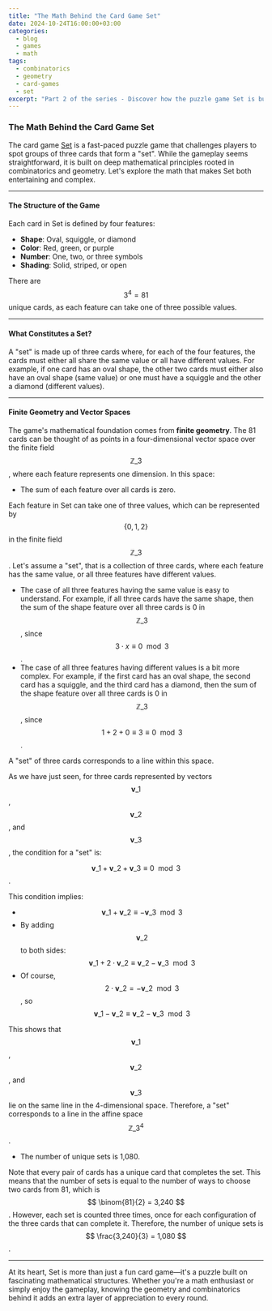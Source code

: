 ```yaml
---
title: "The Math Behind the Card Game Set"
date: 2024-10-24T16:00:00+03:00
categories:
  - blog
  - games
  - math
tags:
  - combinatorics
  - geometry
  - card-games
  - set
excerpt: "Part 2 of the series - Discover how the puzzle game Set is built on fascinating mathematical principles."
---
```


### The Math Behind the Card Game Set

The card game [Set][set] is a fast-paced puzzle game that challenges players to spot groups of three cards that form a "set". While the gameplay seems straightforward, it is built on deep mathematical principles rooted in combinatorics and geometry. Let's explore the math that makes Set both entertaining and complex.

---

#### The Structure of the Game

Each card in Set is defined by four features:

- **Shape**: Oval, squiggle, or diamond
- **Color**: Red, green, or purple
- **Number**: One, two, or three symbols
- **Shading**: Solid, striped, or open

There are $$3^4 = 81$$ unique cards, as each feature can take one of three possible values.

---

#### What Constitutes a Set?

A "set" is made up of three cards where, for each of the four features, the cards must either all share the same value or all have different values. For example, if one card has an oval shape, the other two cards must either also have an oval shape (same value) or one must have a squiggle and the other a diamond (different values).

---

#### Finite Geometry and Vector Spaces

The game's mathematical foundation comes from **finite geometry**. The 81 cards can be thought of as points in a four-dimensional vector space over the finite field $$ \mathbb{Z}\_{3} $$, where each feature represents one dimension. In this space:

- The sum of each feature over all cards is zero.

Each feature in Set can take one of three values, which can be represented by $$ \{0, 1, 2\} $$ in the finite field $$ \mathbb{Z}\_3 $$. Let's assume a "set", that is a collection of three cards, where each feature has the same value, or all three features have different values.

- The case of all three features having the same value is easy to understand. For example, if all three cards have the same shape, then the sum of the shape feature over all three cards is 0 in $$ \mathbb{Z}\_3 $$, since $$ 3 \cdot x \equiv 0 \mod 3 $$.
- The case of all three features having different values is a bit more complex. For example, if the first card has an oval shape, the second card has a squiggle, and the third card has a diamond, then the sum of the shape feature over all three cards is 0 in $$ \mathbb{Z}\_3 $$, since $$ 1 + 2 + 0 \equiv 3 \equiv 0 \mod 3 $$.

A "set" of three cards corresponds to a line within this space.

As we have just seen, for three cards represented by vectors $$ \mathbf{v}\_1 $$, $$ \mathbf{v}\_2 $$, and $$ \mathbf{v}\_3 $$, the condition for a "set" is:

$$ \mathbf{v}\_1 + \mathbf{v}\_2 + \mathbf{v}\_3 \equiv 0 \mod 3 $$.

This condition implies:

- $$ \mathbf{v}\_1 + \mathbf{v}\_2 \equiv -\mathbf{v}\_3 \mod 3 $$
- By adding $$ \mathbf{v}\_2 $$ to both sides: $$ \mathbf{v}\_1 + 2\cdot\mathbf{v}\_2 \equiv \mathbf{v}\_2 - \mathbf{v}\_3 \mod 3 $$
- Of course, $$ 2\cdot\mathbf{v}\_2 = -\mathbf{v}\_2 \mod 3 $$, so $$ \mathbf{v}\_1 - \mathbf{v}\_2 \equiv \mathbf{v}\_2 - \mathbf{v}\_3 \mod 3 $$

This shows that $$ \mathbf{v}\_1 $$, $$ \mathbf{v}\_2 $$, and $$ \mathbf{v}\_3 $$ lie on the same line in the 4-dimensional space. Therefore, a "set" corresponds to a line in the affine space $$ \mathbb{Z}\_3^4 $$.

- The number of unique sets is 1,080.

Note that every pair of cards has a unique card that completes the set. This means that the number of sets is equal to the number of ways to choose two cards from 81, which is $$ \binom{81}{2} = 3,240 $$. However, each set is counted three times, once for each configuration of the three cards that can complete it. Therefore, the number of unique sets is $$ \frac{3,240}{3} = 1,080 $$.

---

At its heart, Set is more than just a fun card game—it's a puzzle built on fascinating mathematical structures. Whether you're a math enthusiast or simply enjoy the gameplay, knowing the geometry and combinatorics behind it adds an extra layer of appreciation to every round.

[set]: https://en.wikipedia.org/wiki/Set_(card_game)
